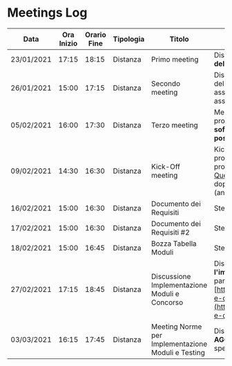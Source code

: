 # Meetings Log

| Data       | Ora Inizio | Orario Fine | Tipologia | Titolo                                             | Contenuto                                                                                                                                                                                                                                                                                                                                              |
| ---------- | ---------- | ----------- | --------- | -------------------------------------------------- | ------------------------------------------------------------------------------------------------------------------------------------------------------------------------------------------------------------------------------------------------------------------------------------------------------------------------------------------------------ |
| 23/01/2021 | 17:15      | 18:15       | Distanza  | Primo meeting                                      | Discussione in merito ai __ruoli__ nel gruppo e alla __scelta del progetto__.                                                                                                                                                                                                                                                                          |
| 26/01/2021 | 15:00      | 17:15       | Distanza  | Secondo meeting                                    | Discussione in merito agli __strumenti__ e agli __standard__ del team per il __lavoro collaborativo.__ Prima assegnazione dei __ruoli__ nel gruppo e __brief__ del progetto assegnato `(n.3 Specchio Intelligente)`.                                                                                                                                   |
| 05/02/2021 | 16:00      | 17:30       | Distanza  | Terzo meeting                                      | Messa a punto di alcuni __aspetti preliminari__ inerenti al progetto (presa visione di diverse __documentazioni__ e __software (sito)__ _beta_) e al kick-off meeting (revisione __possibili domande__ da porre al committente).                                                                                                                       |
| 09/02/2021 | 14:30      | 16:30       | Distanza  | Kick-Off meeting                                   | Kick-Off meeting con l'azienda commitente del progetto. Presentazione da parte dell'azienda del progetto e risoluzione delle domande in [Kick-Off Questions.md](../Documenti%20ufficiali/Kick-Off%20Questions.md). Discussione su sensazioni e pareri dopo il Kick-Off meeting (tra componenti del team (anche privatamente) e prof. _Tutor Interno_). |
| 16/02/2021 | 15:00      | 16:30       | Distanza  | Documento dei Requisiti                            | Stesura bozza __Documento dei Requisiti__.                                                                                                                                                                                                                                                                                                             |
| 17/02/2021 | 15:00      | 16:30       | Distanza  | Documento dei Requisiti #2                         | Stesura bozza __Documento dei Requisiti__ #2.                                                                                                                                                                                                                                                                                                          |
| 18/02/2021 | 15:00      | 16:45       | Distanza  | Bozza Tabella Moduli                               | Stesura bozza __Tabella Moduli__.                                                                                                                                                                                                                                                                                                                      |
| 27/02/2021 | 17:15      | 18:45       | Distanza  | Discussione Implementazione Moduli e Concorso      | Discussione in merito alle norme / standard per __l'implementazione dei moduli__ dello specchio e partecipazione al __concorso__ [https://www.comolecco.camcom.it/archivio5_notizie-e-comunicati_0_192.html](https://www.comolecco.camcom.it/archivio5_notizie-e-comunicati_0_192.html).                                                               |
| 03/03/2021 | 16:15      | 17:45       | Distanza  | Meeting Norme per Implementazione Moduli e Testing | Discussione in merito alle norme / standard __AGGIORNATE__ per __l'implementazione dei moduli__ dello specchio.                                                                                                                                                                                                                                        |
